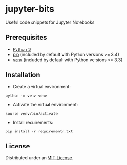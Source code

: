 # jupyter-bits

Useful code snippets for Jupyter Notebooks.

## Prerequisites

* [Python 3](https://www.python.org/downloads/)
* [pip](https://pypi.org/project/pip/) (included by default with Python versions >= 3.4)
* [venv](https://docs.python.org/3/library/venv.html) (included by default with Python versions >= 3.3)

## Installation

* Create a virtual environment:

```shell
python -m venv venv
```
* Activate the virtual environment:

```shell
source venv/bin/activate
```

* Install requirements:

```shell
pip install -r requirements.txt
```

## License

Distributed under an [MIT License](./LICENSE).
